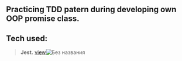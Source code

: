 ## Practicing TDD patern during developing own OOP promise class.
## Tech used:
> **Jest.** [view](https://jestjs.io/)![Без названия](https://user-images.githubusercontent.com/65970612/191054522-d02a8c5d-89ab-4991-ad9c-d9cc0e433cfe.png)
